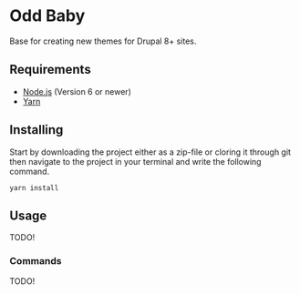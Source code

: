 # Odd Baby

Base for creating new themes for Drupal 8+ sites.

## Requirements

- [Node.js](https://nodejs.org/en/) (Version 6 or newer)
- [Yarn](https://yarnpkg.com/en/)

## Installing

Start by downloading the project either as a zip-file or cloring it through git then navigate to the project in your terminal and write the following command.

```
yarn install
```

## Usage

TODO!

### Commands

TODO!
